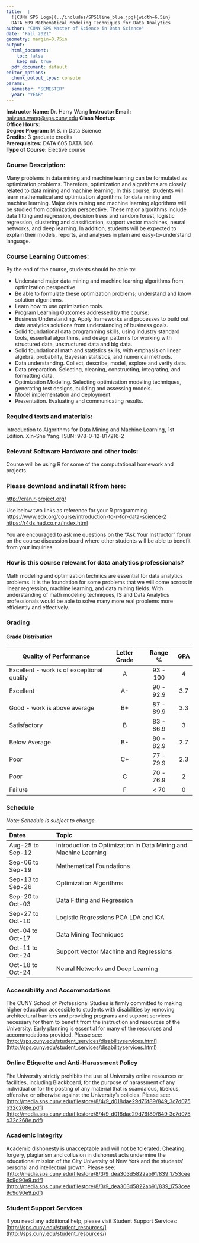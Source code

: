 ```yaml
---
title:  |
  ![CUNY SPS Logo](../includes/SPS1line_blue.jpg){width=6.5in}  
  DATA 609 Mathematical Modeling Techniques for Data Analytics
author: "CUNY SPS Master of Science in Data Science"
date: "Fall 2021"
geometry: margin=0.75in
output:
  html_document:
    toc: false
    keep_md: true
  pdf_document: default
editor_options: 
  chunk_output_type: console
params:
  semester: "SEMESTER"
  year: "YEAR"
---
```




**Instructor Name:**  Dr. Harry Wang
**Instructor Email:**  haiyuan.wang@sps.cuny.edu
**Class Meetup:**   
**Office Hours:**   
**Degree Program:** M.S. in Data Science  
**Credits:** 3 graduate credits  
**Prerequisites:** DATA 605 DATA 606  
**Type of Course:** Elective course  


### Course Description:

Many problems in data mining and machine learning can be formulated as optimization problems. Therefore, optimization and algorithms are closely related to data mining and machine learning. In this course, students will learn mathematical and optimization algorithms for data mining and machine learning. Major data mining and machine learning algorithms will be studied from optimization perspective. These major algorithms include data fitting and regression, decision trees and random forest, logistic regression, clustering and classification, support vector machines, neural networks, and deep learning. In addition, students will be expected to explain their models, reports, and analyses in plain and easy-to-understand language.

### Course Learning Outcomes:

By the end of the course, students should be able to:

* Understand major data mining and machine learning algorithms from optimization perspective
*	Be able to formulate these optimization problems; understand and know solution algorithms.
*	Learn how to use optimization tools.
*	Program Learning Outcomes addressed by the course:
*	Business Understanding. Apply frameworks and processes to build out data analytics solutions from understanding of business goals.
*	Solid foundational data programming skills, using industry standard tools, essential algorithms, and design patterns for working with structured data, unstructured data and big data.
*	Solid foundational math and statistics skills, with emphasis on linear algebra, probability, Bayesian statistics, and numerical methods.
*	Data understanding. Collect, describe, model, explore and verify data.
*	Data preparation. Selecting, cleaning, constructing, integrating, and formatting data.
*	Optimization Modeling. Selecting optimization modeling techniques, generating test designs, building and assessing models.
*	Model implementation and deployment.
*	Presentation. Evaluating and communicating results.


### Required texts and materials:

Introduction to Algorithms for Data Mining and Machine Learning, 1st Edition. Xin-She Yang. ISBN: 978-0-12-817216-2

###  Relevant Software Hardware and other tools:

Course will be using R for some of the computational homework and projects.

###  Please download and install R from here:

http://cran.r-project.org/

Use below two links as reference for your R programming  
https://www.edx.org/course/introduction-to-r-for-data-science-2  
https://r4ds.had.co.nz/index.html

You are encouraged to ask me questions on the “Ask Your Instructor” forum on the course discussion board where other students will be able to benefit from your inquiries

### How is this course relevant for data analytics professionals?

Math modeling and optimization technics are essential for data analytics problems. It is the foundation for some problems that we will come across in linear regression, machine learning, and data mining fields. With understanding of math modeling techniques, IS and Data Analytics professionals would be able to solve many more real problems more efficiently and effectively.

### Grading


#### Grade Distribution

Quality of Performance                     | Letter Grade | Range %   | GPA  |
-------------------------------------------|:------------:|:---------:|:----:|
Excellent - work is of exceptional quality |      A       | 93 - 100  |  4   |
Excellent                                  |      A-      | 90 - 92.9 | 3.7  |
Good - work is above average               |      B+      | 87 - 89.9 | 3.3  |
Satisfactory                               |      B       | 83 - 86.9 |  3   |
Below Average                              |      B-      | 80 - 82.9 | 2.7  |
Poor                                       |      C+      | 77 - 79.9 | 2.3  |
Poor                                       |      C       | 70 - 76.9 |  2   |
Failure                                    |      F       |   < 70    |  0   |

### Schedule

*Note: Schedule is subject to change.*

<table class="table table-striped table-hover" style="margin-left: auto; margin-right: auto;">
 <thead>
  <tr>
   <th style="text-align:left;"> Dates </th>
   <th style="text-align:left;"> Topic </th>
  </tr>
 </thead>
<tbody>
  <tr>
   <td style="text-align:left;"> Aug-25 to Sep-12 </td>
   <td style="text-align:left;"> Introduction to Optimization in Data Mining and Machine Learning </td>
  </tr>
  <tr>
   <td style="text-align:left;"> Sep-06 to Sep-19 </td>
   <td style="text-align:left;"> Mathematical Foundations </td>
  </tr>
  <tr>
   <td style="text-align:left;"> Sep-13 to Sep-26 </td>
   <td style="text-align:left;"> Optimization Algorithms </td>
  </tr>
  <tr>
   <td style="text-align:left;"> Sep-20 to Oct-03 </td>
   <td style="text-align:left;"> Data Fitting and Regression </td>
  </tr>
  <tr>
   <td style="text-align:left;"> Sep-27 to Oct-10 </td>
   <td style="text-align:left;"> Logistic Regressions PCA LDA and ICA </td>
  </tr>
  <tr>
   <td style="text-align:left;"> Oct-04 to Oct-17 </td>
   <td style="text-align:left;"> Data Mining Techniques </td>
  </tr>
  <tr>
   <td style="text-align:left;"> Oct-11 to Oct-24 </td>
   <td style="text-align:left;"> Support Vector Machine and Regressions </td>
  </tr>
  <tr>
   <td style="text-align:left;"> Oct-18 to Oct-24 </td>
   <td style="text-align:left;"> Neural Networks and Deep Learning </td>
  </tr>
</tbody>
</table>


### Accessibility and Accommodations

The CUNY School of Professional Studies is firmly committed to making higher education accessible to students with disabilities by removing architectural barriers and providing programs and support services necessary for them to benefit from the instruction and resources of the University. Early planning is essential for many of the resources and accommodations provided. Please see: [http://sps.cuny.edu/student_services/disabilityservices.html](http://sps.cuny.edu/student_services/disabilityservices.html)


### Online Etiquette and Anti-Harassment Policy

The University strictly prohibits the use of University online resources or facilities, including Blackboard, for the purpose of harassment of any individual or for the posting of any material that is scandalous, libelous, offensive or otherwise against the University’s policies.  Please see: [http://media.sps.cuny.edu/filestore/8/4/9_d018dae29d76f89/849_3c7d075b32c268e.pdf](http://media.sps.cuny.edu/filestore/8/4/9_d018dae29d76f89/849_3c7d075b32c268e.pdf)


### Academic Integrity

Academic dishonesty is unacceptable and will not be tolerated. Cheating, forgery, plagiarism and collusion in dishonest acts undermine the educational mission of the City University of New York and the students' personal and intellectual growth. Please see: [http://media.sps.cuny.edu/filestore/8/3/9_dea303d5822ab91/839_1753cee9c9d90e9.pdf](http://media.sps.cuny.edu/filestore/8/3/9_dea303d5822ab91/839_1753cee9c9d90e9.pdf)


### Student Support Services

If you need any additional help, please visit Student Support Services:
[http://sps.cuny.edu/student_resources/](http://sps.cuny.edu/student_resources/)

